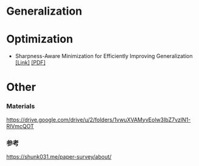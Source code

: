 # Generalization


# Optimization


- Sharpness-Aware Minimization for Efficiently Improving Generalization [[Link]](https://github.com/MLHPC/Papers/issues/51) [[PDF]](https://github.com/MLHPC/Papers/files/5452144/SAM_Foret%2B2020.pdf)
# Other

### Materials
https://drive.google.com/drive/u/2/folders/1vwuXVAMyvEolw3IbZ7vzlN1-RlVmcQOT

### 参考
https://shunk031.me/paper-survey/about/



